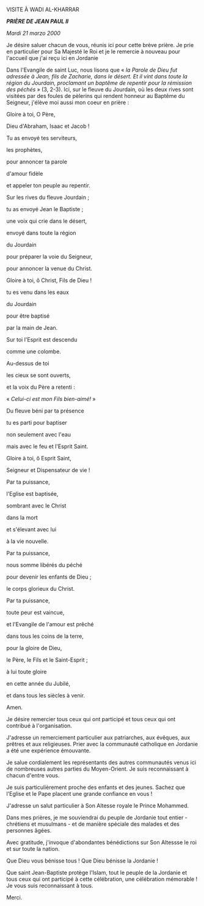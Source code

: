 VISITE À WADI AL-KHARRAR

***PRIÈRE DE JEAN PAUL II***

*Mardi 21 marzo 2000*

Je désire saluer chacun de vous, réunis ici pour cette brève prière. Je prie en particulier pour Sa Majesté le Roi et je le remercie à nouveau pour l'accueil que j'ai reçu ici en Jordanie

Dans l'Evangile de saint Luc, nous lisons que « *la Parole de Dieu fut adressée à Jean, fils de Zacharie, dans le désert. Et il vint dans toute la région du Jourdain, proclamant un baptême de repentir pour la rémission des péchés* » (3, 2-3). Ici, sur le fleuve du Jourdain, où les deux rives sont visitées par des foules de pèlerins qui rendent honneur au Baptême du Seigneur, j'élève moi aussi mon coeur en prière :

Gloire à toi, O Père,

Dieu d'Abraham, Isaac et Jacob !

Tu as envoyé tes serviteurs,

les prophètes,

pour annoncer ta parole

d'amour fidèle

et appeler ton peuple au repentir.

Sur les rives du fleuve Jourdain ;

tu as envoyé Jean le Baptiste ;

une voix qui crie dans le désert,

envoyé dans toute la région

du Jourdain

pour préparer la voie du Seigneur,

pour annoncer la venue du Christ.

Gloire à toi, ô Christ, Fils de Dieu !

tu es venu dans les eaux

du Jourdain

pour être baptisé

par la main de Jean.

Sur toi l'Esprit est descendu

comme une colombe.

Au-dessus de toi

les cieux se sont ouverts,

et la voix du Père a retenti :

« *Celui-ci est mon Fils bien-aimé!* »

Du fleuve béni par ta présence

tu es parti pour baptiser

non seulement avec l'eau

mais avec le feu et l'Esprit Saint.

Gloire à toi, ô Esprit Saint,

Seigneur et Dispensateur de vie !

Par ta puissance,

l'Eglise est baptisée,

sombrant avec le Christ

dans la mort

et s'élevant avec lui

à la vie nouvelle.

Par ta puissance,

nous somme libérés du péché

pour devenir les enfants de Dieu ;

le corps glorieux du Christ.

Par ta puissance,

toute peur est vaincue,

et l'Evangile de l'amour est prêché

dans tous les coins de la terre,

pour la gloire de Dieu,

le Père, le Fils et le Saint-Esprit ;

à lui toute gloire

en cette année du Jubilé,

et dans tous les siècles à venir.

Amen.

Je désire remercier tous ceux qui ont participé et tous ceux qui ont contribué à l'organisation.

J'adresse un remerciement particulier aux patriarches, aux évêques, aux prêtres et aux religieuses. Prier avec la communauté catholique en Jordanie a été une expérience émouvante.

Je salue cordialement les représentants des autres communautés venus ici de nombreuses autres parties du Moyen-Orient. Je suis reconnaissant à chacun d'entre vous.

Je suis particulièrement proche des enfants et des jeunes. Sachez que l'Eglise et le Pape placent une grande confiance en vous !

J'adresse un salut particulier à Son Altesse royale le Prince Mohammed.

Dans mes prières, je me souviendrai du peuple de Jordanie tout entier - chrétiens et musulmans - et de manière spéciale des malades et des personnes âgées.

Avec gratitude, j'invoque d'abondantes bénédictions sur Son Altessse le roi et sur toute la nation.

Que Dieu vous bénisse tous ! Que Dieu bénisse la Jordanie !

Que saint Jean-Baptiste protège l'Islam, tout le peuple de la Jordanie et tous ceux qui ont participé à cette célébration, une célébration mémorable ! Je vous suis reconnaissant à tous.

Merci.